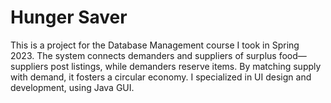 # Hunger Saver
This is a project for the Database Management course I took in Spring 2023. The system connects demanders and suppliers of surplus food—suppliers post listings, while demanders reserve items. By matching supply with demand, it fosters a circular economy. I specialized in UI design and development, using Java GUI.
